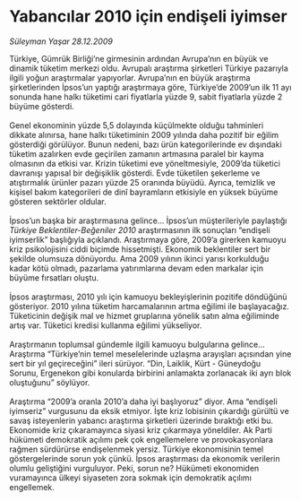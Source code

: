 # Yabancılar 2010 için endişeli iyimser

*Süleyman Yaşar 28.12.2009*

<div class="taraf_structure_2col_1zq">
<div class="margen_n">



 <p>Türkiye, Gümrük Birliği’ne girmesinin ardından Avrupa’nın en büyük ve dinamik tüketim merkezi oldu. Avrupalı araştırma şirketleri Türkiye pazarıyla ilgili yoğun araştırmalar yapıyorlar. Avrupa’nın en büyük araştırma şirketlerinden İpsos’un yaptığı araştırmaya göre, Türkiye’de 2009’un ilk 11 ayı sonunda hane halkı tüketimi cari fiyatlarla yüzde 9, sabit fiyatlarla yüzde 2 büyüme gösterdi. <br/><br/>Genel ekonominin yüzde 5,5 dolayında küçülmekte olduğu tahminleri dikkate alınırsa, hane halkı tüketiminin 2009 yılında daha pozitif bir eğilim gösterdiği görülüyor. Bunun nedeni, bazı ürün kategorilerinde ev dışındaki tüketim azalırken evde geçirilen zamanın artmasına paralel bir kayma olmasının da etkisi var. Krizin tüketimi eve yöneltmesiyle, 2009’da tüketici davranışı yapısal bir değişiklik gösterdi. Evde tüketilen şekerleme ve atıştırmalık ürünler pazarı yüzde 25 oranında büyüdü. Ayrıca, temizlik ve kişisel bakım kategorileri de dinî bayramların etkisiyle en yüksek büyüme gösteren sektörler oldular.<br/><br/>İpsos’un başka bir araştırmasına gelince... İpsos’un müşterileriyle paylaştığı <i>Türkiye Beklentiler-Beğeniler 2010</i> araştırmasının ilk sonuçları “endişeli iyimserlik” başlığıyla açıklandı. Araştırmaya göre, 2009’a girerken kamuoyu kriz psikolojisini ciddi biçimde hissetmişti. Ekonomik beklentiler sert bir şekilde olumsuza dönüyordu. Ama 2009 yılının ikinci yarısı korkulduğu kadar kötü olmadı, pazarlama yatırımlarına devam eden markalar için büyüme fırsatları oluştu. <br/><br/>İpsos araştırması, 2010 yılı için kamuoyu bekleyişlerinin pozitife döndüğünü gösteriyor. 2010 yılına tüketim harcamalarının artma eğilimi ile başlayacağız. Tüketicinin değişik mal ve hizmet gruplarına yönelik satın alma eğiliminde artış var. Tüketici kredisi kullanma eğilimi yükseliyor. <br/><br/>Araştırmanın toplumsal gündemle ilgili kamuoyu bulgularına gelince... Araştırma “Türkiye’nin temel meselelerinde uzlaşma arayışları açısından yine sert bir yıl geçireceğini” ileri sürüyor. “Din, Laiklik, Kürt - Güneydoğu Sorunu, Ergenekon gibi konularda birbirini anlamakta zorlanacak iki ayrı blok oluştuğunu” söylüyor. <br/><br/>Araştırma “2009’a oranla 2010’a daha iyi başlıyoruz” diyor. Ama “endişeli iyimseriz” vurgusunu da eksik etmiyor. İşte kriz lobisinin çıkardığı gürültü ve savaş isteyenlerin yabancı araştırma şirketleri üzerinde bıraktığı etki bu. Ekonomide kriz çıkaramayınca siyasi kriz çıkarmaya yöneldiler. Ak Parti hükümeti demokratik açılımı pek çok engellemelere ve provokasyonlara rağmen sürdürürse endişelenmek yersiz. Türkiye ekonomisinin temel göstergelerinde sorun yok çünkü. İpsos araştırması da ekonomik verilerin olumlu geliştiğini vurguluyor. Peki, sorun ne? Hükümeti ekonomiden vuramayınca ülkeyi siyaseten zora sokmak için demokratik açılımı engellemek.</p>
<br/>
<br/>
<br/>



<br/>


<div id="taraf_not">
</div>

</div>


</div>
